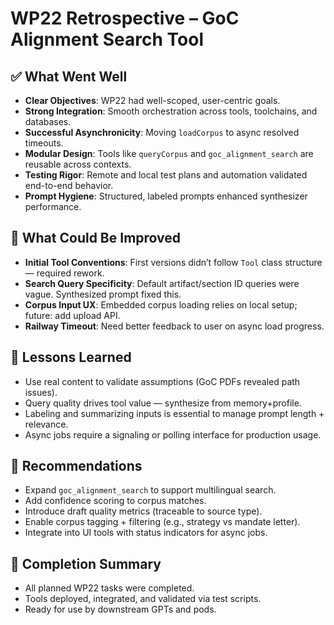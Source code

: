 # WP22 Retrospective – GoC Alignment Search Tool

## ✅ What Went Well
- **Clear Objectives**: WP22 had well-scoped, user-centric goals.
- **Strong Integration**: Smooth orchestration across tools, toolchains, and databases.
- **Successful Asynchronicity**: Moving `loadCorpus` to async resolved timeouts.
- **Modular Design**: Tools like `queryCorpus` and `goc_alignment_search` are reusable across contexts.
- **Testing Rigor**: Remote and local test plans and automation validated end-to-end behavior.
- **Prompt Hygiene**: Structured, labeled prompts enhanced synthesizer performance.

## 🔧 What Could Be Improved
- **Initial Tool Conventions**: First versions didn’t follow `Tool` class structure — required rework.
- **Search Query Specificity**: Default artifact/section ID queries were vague. Synthesized prompt fixed this.
- **Corpus Input UX**: Embedded corpus loading relies on local setup; future: add upload API.
- **Railway Timeout**: Need better feedback to user on async load progress.

## 🧠 Lessons Learned
- Use real content to validate assumptions (GoC PDFs revealed path issues).
- Query quality drives tool value — synthesize from memory+profile.
- Labeling and summarizing inputs is essential to manage prompt length + relevance.
- Async jobs require a signaling or polling interface for production usage.

## 📌 Recommendations
- Expand `goc_alignment_search` to support multilingual search.
- Add confidence scoring to corpus matches.
- Introduce draft quality metrics (traceable to source type).
- Enable corpus tagging + filtering (e.g., strategy vs mandate letter).
- Integrate into UI tools with status indicators for async jobs.

## 🏁 Completion Summary
- All planned WP22 tasks were completed.
- Tools deployed, integrated, and validated via test scripts.
- Ready for use by downstream GPTs and pods.
